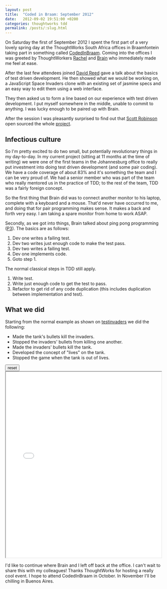 ```yaml
---
layout: post
title:  "Coded in Braam: September 2012"
date:   2012-09-02 19:51:00 +0200
categories: thoughtworks tdd 
permalink: /posts/:slug.html
---
```

On Saturday the first of September 2012 I spent the first part of a very lovely spring day at the ThoughtWorks South Africa offices in Braamfontein taking part in something called [CodedInBraam](http://www.meetup.com/CodedInBraam/). Coming into the offices I was greeted by ThoughtWorkers [Rachel](http://join.thoughtworks.com/profiles/rachel-laycock) and [Brain](http://join.thoughtworks.com/profiles/brain-leke) who immediately made me feel at ease. 

After the last few attendees joined [David Reed](http://join.thoughtworks.com/profiles/david-reed) gave a talk about the basics of test driven development. He then showed what we would be working on, a JavaScript Space Invaders clone with an existing set of jasmine specs and an easy way to edit them using a web interface.

They then asked us to form a line based on our experience with test driven development. I put myself somewhere in the middle, unable to commit to anything. I was lucky enough to be paired up with Brain. 

After the session I was pleasantly surprised to find out that [Scott Robinson](http://join.thoughtworks.com/profiles/scott-robinson) open sourced the whole [project](https://github.com/quad/testinvaders).

## Infectious culture
So I'm pretty excited to do two small, but potentially revolutionary things in my day-to-day. In my current project (sitting at 11 months at the time of writing) we were one of the first teams in the Johannesburg office to really put investment into doing test driven development (and some pair coding). We have a code coverage of about 83% and it's something the team and I can be very proud of. We had a senior member who was part of the team who really mentored us in the practice of TDD; to the rest of the team, TDD was a fairly foreign concept.

So the first thing that Brain did was to connect another monitor to his laptop, complete with a keyboard and a mouse. That'd never have occurred to me, and doing that for pair programming makes sense. It makes a back and forth very easy. I am taking a spare monitor from home to work ASAP.

Secondly, as we got into things, Brain talked about ping pong programming ([P3](http://www.stickyminds.com/s.asp?F=S9101_COL_2)). The basics are as follows:

1. Dev one writes a failing test.
2. Dev two writes just enough code to make the test pass.
3. Dev two writes a failing test.
4. Dev one implements code.
5. Goto step 1.

The normal classical steps in TDD still apply.

1. Write test.
2. Write just enough code to get the test to pass.
3. Refactor to get rid of any code duplication (this includes duplication between implementation and test).

## What we did

Starting from the normal example as shown on [testinvaders](http://testinvaders.heroku.com) we did the following:

* Made the tank's bullets kill the invaders.
* Stopped the invaders' bullets from killing one another.
* Made the invaders' bullets kill the tank.
* Developed the concept of "lives" on the tank.
* Stopped the game when the tank is out of lives.

<input id="reset_game" type="button" value="reset">

<iframe id="space_invaders_game" style="width:100%;height: 600px;" src="/space_invaders.html"></iframe>

I'd like to continue where Brain and I left off back at the office. I can't wait to share this with my colleagues! Thanks ThoughtWorks for hosting a really cool event. I hope to attend CodedInBraam in October. In November I'll be chilling in Buenos Aires.

<script type="text/javascript">
$('#reset_game').on('click', function(){
	var currentSrc = $("#space_invaders_game").attr("src");
	$('#space_invaders_game').attr("src", currentSrc);
});
</script>
